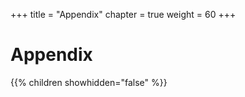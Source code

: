+++
title = "Appendix"
chapter = true
weight = 60
+++

# Appendix

{{% children showhidden="false" %}}